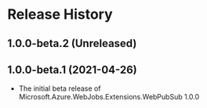# Release History

## 1.0.0-beta.2 (Unreleased)

## 1.0.0-beta.1 (2021-04-26)

- The initial beta release of Microsoft.Azure.WebJobs.Extensions.WebPubSub 1.0.0
